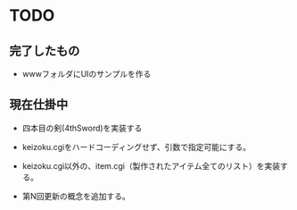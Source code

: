 # TODO

## 完了したもの

- wwwフォルダにUIのサンプルを作る

## 現在仕掛中

- 四本目の剣(4thSword)を実装する

- keizoku.cgiをハードコーディングせず、引数で指定可能にする。
- keizoku.cgi以外の、item.cgi（製作されたアイテム全てのリスト）を実装する。
- 第N回更新の概念を追加する。
